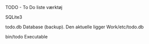 TODO - To Do liste værktøj

SQLite3



todo.db
   Database (backup). Den aktuelle ligger Work/etc/todo.db

bin/todo
   Executable

